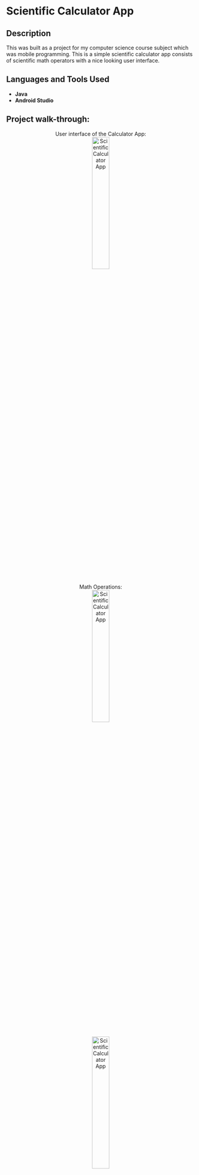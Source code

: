 <h1>Scientific Calculator App</h1>

<h2>Description</h2>
This was built as a project for my computer science course subject which was mobile programming. This is a simple scientific calculator app consists of scientific math operators with a nice looking user interface.  
<br />


<h2>Languages and Tools Used</h2>

- <b>Java</b> 
- <b>Android Studio</b>

<h2>Project walk-through:</h2>

<p align="center">
User interface of the Calculator App: <br/>
<img src="https://i.imgur.com/P6oWiuB.jpg" height="30%" width="30%" alt="Scientific Calculator App"/>
<br />
<br />
Math Operations:  <br/>
<img src="https://i.imgur.com/WldKeo1.jpg" height="30%" width="30%" alt="Scientific Calculator App"/>
<br />
<br />
<img src="https://i.imgur.com/AXfwrUi.jpg" height="30%" width="30%" alt="Scientific Calculator App"/>
<br />
<br />
<img src="https://i.imgur.com/k6rZZ9G.jpg" height="30%" width="30%" alt="Scientific Calculator App"/>
<br />
<br />
<img src="https://i.imgur.com/b4zDYV7.jpg" height="30%" width="30%" alt="Scientific Calculator App"/>
<br />
<br />
<img src="https://i.imgur.com/BEQnB0C.jpg" height="30%" width="30%" alt="Scientific Calculator App"/>
<br />
<br />
<img src="https://i.imgur.com/wRZFft9.jpg" height="30%" width="30%" alt="Scientific Calculator App"/>
</p>

<!--
 ```diff
- text in red
+ text in green
! text in orange
# text in gray
@@ text in purple (and bold)@@
```
--!>
